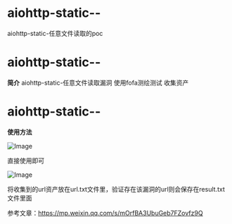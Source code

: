 # aiohttp-static--
aiohttp-static-任意文件读取的poc
# aiohttp-static--
**简介**
aiohttp-static-任意文件读取漏洞
使用fofa测绘测试
收集资产
# aiohttp-static--
**使用方法**


![Image](https://github.com/users/luse29/projects/1/assets/155654500/04e36fa6-0f1b-489d-9f38-09650bb9aa7f)

直接使用即可


![Image](https://github.com/users/luse29/projects/1/assets/155654500/1a215772-09be-4b7a-80b8-ed69313d5080)


将收集到的url资产放在url.txt文件里，验证存在该漏洞的url则会保存在result.txt文件里面

参考文章：https://mp.weixin.qq.com/s/mOrfBA3UbuGeb7FZovfz9Q
